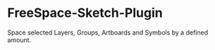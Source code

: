 # FreeSpace-Sketch-Plugin
Space selected Layers, Groups, Artboards and Symbols by a defined amount.


[image]: https://github.com/fbmore/FreeSpace-Sketch-Plugin/blob/master/FreeSpace-Sketch-Plugin.png "Demo file"


